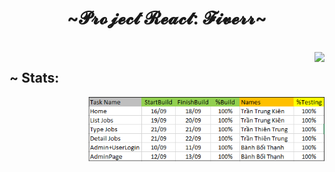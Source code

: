 <h1 align="center">~𝓟𝓻𝓸𝓳𝓮𝓬𝓽 𝓡𝓮𝓪𝓬𝓽: 𝓕𝓲𝓿𝓮𝓻𝓻~</h1>
<br>
<img src="https://static.wikia.nocookie.net/houkai-star-rail/images/4/42/Pom-Pom_Sticker_19.png/revision/latest/scale-to-width-down/200?cb=20230717183708" align="right">

## ~ Stats:

<img src="src\assets\stats\fiverr-team-stats.png" width="75%" align="right">
